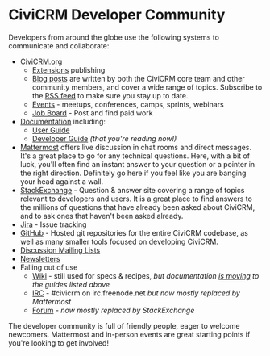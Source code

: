 # CiviCRM Developer Community

Developers from around the globe use the following systems to communicate and
collaborate:

-   [CiviCRM.org](https://civicrm.org)
    -   [Extensions](https://civicrm.org/extensions) publishing
    -   [Blog posts](https://civicrm.org/blog/) are written by both the CiviCRM core team and other community members, and cover a wide range of topics. Subscribe to the [RSS feed](https://civicrm.org/blog/feed) to make sure you stay up to date.
    -   [Events](https://civicrm.org/events) -
        meetups, conferences, camps, sprints, webinars
    -   [Job Board](https://civicrm.org/jobs) - Post and find paid work
-   [Documentation](https://civicrm.org/documentation) including:
    -   [User Guide](https://docs.civicrm.org/user/en/stable/)
    -   [Developer Guide](https://docs.civicrm.org/dev/en/master/)
        *(that you're reading now!)*
-   [Mattermost](https://chat.civicrm.org) offers live discussion in chat rooms and direct messages. It's a great place to go for any technical questions. Here, with a bit of luck, you'll often find an instant answer to your question or a pointer in the right direction. Definitely go here if you feel like you are banging your head against a wall.
-   [StackExchange](http://civicrm.stackexchange.com/) - Question & answer site covering a range of topics relevant to developers and users. It is a great place to find answers to the millions of questions that have already been asked about CiviCRM, and to ask ones that haven't been asked already.
-   [Jira](https://issues.civicrm.org/jira) - Issue tracking
-   [GitHub](https://github.com/civicrm) - Hosted git repositories for the entire CiviCRM codebase, as well as many smaller tools focused on developing CiviCRM.
-   [Discussion Mailing Lists](https://lists.civicrm.org/lists/)
-   [Newsletters](https://civicrm.org/civicrm/mailing/subscribe)
-   Falling out of use
    -   [Wiki] - still used for specs & recipes, *but documentation
        [is moving][migration] to the guides listed above*
    -   [IRC](http://irc.civicrm.org/) - #civicrm on irc.freenode.net
        *but now mostly replaced by Mattermost*
    -   [Forum](https://forum.civicrm.org/) - *now mostly replaced by
        StackExchange*

[wiki]: https://wiki.civicrm.org/confluence/display/CRMDOC/CiviCRM+Documentation
[migration]: https://wiki.civicrm.org/confluence/display/CRMDOC/Content+migration+from+wiki+to+Developer+Guide

The developer community is full of friendly people, eager to welcome newcomers.
Mattermost and in-person events are great starting points if you're looking to
get involved!

